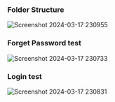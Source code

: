 ### Folder Structure
![Screenshot 2024-03-17 230955](https://github.com/vishal-kumar-sahu/jUnit_assign/assets/162359423/a28ea831-d6f4-45dc-9649-c29e02196c65)

### Forget Password test
![Screenshot 2024-03-17 230733](https://github.com/vishal-kumar-sahu/jUnit_assign/assets/162359423/02af1b40-92ce-49e2-b0bb-8a800abdd803)

### Login test
![Screenshot 2024-03-17 230831](https://github.com/vishal-kumar-sahu/jUnit_assign/assets/162359423/91184bac-b604-497f-ad3c-d318f3ebfe38)
